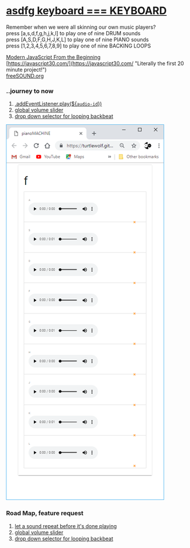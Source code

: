 # [asdfg keyboard === KEYBOARD](https://turtlewolf.github.io/pianoMACHINE/ "pianoMACHINE press [a,s,d,f,g,h,j,k,l] to play one of nine sounds")

Remember when we were all skinning our own music players?  
 press [a,s,d,f,g,h,j,k,l] to play one of nine DRUM sounds  
 press [A,S,D,F,G,H,J,K,L] to play one of nine PIANO sounds  
 press [1,2,3,4,5,6,7,8,9] to play one of nine BACKING LOOPS

[Modern JavaScript From the Beginning](https://www.udemy.com/share/10015YBEcTdV1aQQ==/ "Udemy Development Coach @ Traversy Media .. project inspired after first 33 videos which cover the fundamentals")  
[https://javascript30.com/](https://javascript30.com/ "Literally the first 20 minute project!")  
[freeSOUND.org](https://freesound.org/people/TurtleWolf/bookmarks/category/90037/ "check out my bookmarks & then go link your own collections")

### ..journey to now

1. [.addEventListener.play(${`audio-id`})](https://www.twitch.tv/videos/315409005 "twitch list")
1. [global volume slider](https://www.google.com "Google's Homepage")
1. [drop down selector for looping backbeat](https://www.google.com "Google's Homepage")

![Udemy Development Coach @ Traversy Media](https://github.com/TurtleWolf/pianoMACHINE/blob/master/Capture.PNG "pianoMACHINE")

### Road Map, feature request

1. [let a sound repeat before it's done playing](https://www.google.com "Google's Homepage")
1. [global volume slider](https://github.com/TurtleWolf/pianoMACHINE/issues/2 "Hoping to allow the volume slider to affect all of the audio tags, or really just the ones in this unordered list. There'll be another column soon that needs its own volume adjustment
The Slider is appearing in the console log, but I need to assign it before the sound is plaid")
1. [drop down selector for looping backbeat](https://www.google.com "Google's Homepage")
